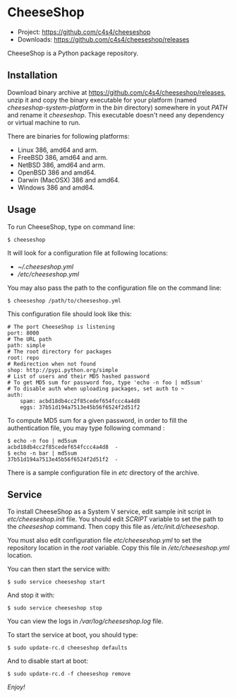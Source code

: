 CheeseShop
==========

- Project: <https://github.com/c4s4/cheeseshop>
- Downloads: <https://github.com/c4s4/cheeseshop/releases>

CheeseShop is a Python package repository.

Installation
------------

Download binary archive at <https://github.com/c4s4/cheeseshop/releases>, unzip it and copy the binary executable for your platform (named *cheeseshop-system-platform* in the *bin* directory) somewhere in yout *PATH* and rename it *cheeseshop*. This executable doesn't need any dependency or virtual machine to run.

There are binaries for following platforms:

- Linux 386, amd64 and arm.
- FreeBSD 386, amd64 and arm.
- NetBSD 386, amd64 and arm.
- OpenBSD 386 and amd64.
- Darwin (MacOSX) 386 and amd64.
- Windows 386 and amd64.

Usage
-----

To run CheeseShop, type on command line:

    $ cheeseshop

It will look for a configuration file at following locations:

- *~/.cheeseshop.yml*
- */etc/cheeseshop.yml*

You may also pass the path to the configuration file on the command line:

    $ cheeseshop /path/to/cheeseshop.yml

This configuration file should look like this:

    # The port CheeseShop is listening
    port: 8000
    # The URL path
    path: simple
    # The root directory for packages
    root: repo
    # Redirection when not found
    shop: http://pypi.python.org/simple
    # List of users and their MD5 hashed password
    # To get MD5 sum for password foo, type 'echo -n foo | md5sum'
    # To disable auth when uploading packages, set auth to ~
    auth:
        spam: acbd18db4cc2f85cedef654fccc4a4d8
        eggs: 37b51d194a7513e45b56f6524f2d51f2

To compute MD5 sum for a given password, in order to fill the authentication file, you may type following command :

    $ echo -n foo | md5sum
    acbd18db4cc2f85cedef654fccc4a4d8  -
    $ echo -n bar | md5sum
    37b51d194a7513e45b56f6524f2d51f2  -

There is a sample configuration file in *etc* directory of the archive.

Service
-------

To install CheeseShop as a System V service, edit sample init script in *etc/cheeseshop.init* file. You should edit *SCRIPT* variable to set the path to the *cheeseshop* command. Then copy this file as */etc/init.d/cheeseshop*.

You must also edit configuration file *etc/cheeseshop.yml* to set the repository location in the *root* variable. Copy this file in */etc/cheeseshop.yml* location.

You can then start the service with:

    $ sudo service cheeseshop start

And stop it with:

    $ sudo service cheeseshop stop

You can view the logs in */var/log/cheeseshop.log* file.

To start the service at boot, you should type:

    $ sudo update-rc.d cheeseshop defaults

And to disable start at boot:

    $ sudo update-rc.d -f cheeseshop remove

*Enjoy!*
